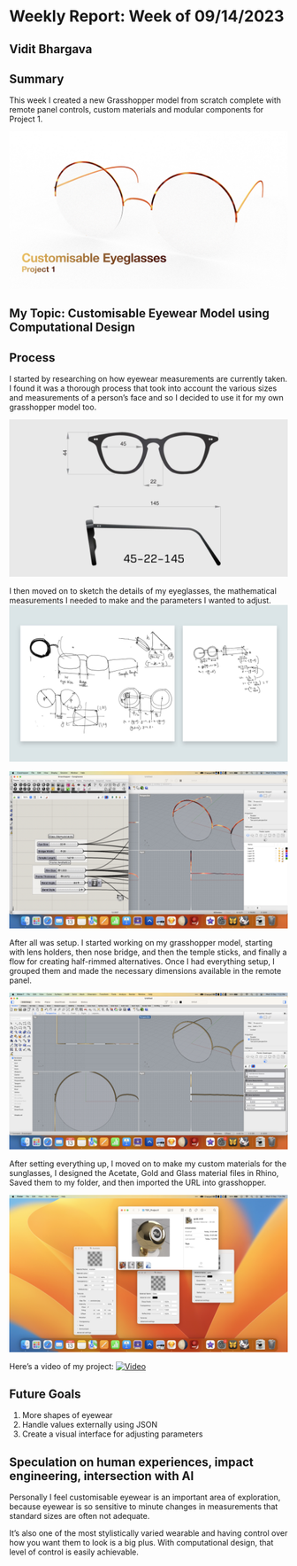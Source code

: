 # Weekly Report: Week of 09/14/2023
## Vidit Bhargava

## Summary

This week I created a new Grasshopper model from scratch complete with remote panel controls, custom materials and modular components for Project 1. 

![Header][header]

## My Topic: Customisable Eyewear Model using Computational Design

## Process
I started by researching on how eyewear measurements are currently taken. I found it was a thorough process that took into account the various sizes and measurements of a person’s face and so I decided to use it for my own grasshopper model too.


![Eye Dimensions][eyeSize]

I then moved on to sketch the details of my eyeglasses, the mathematical measurements I needed to make and the parameters I wanted to adjust.
![Sketch][sketches]

![Grasshopper 1][grasshopper1]

After all was setup. I started working on my grasshopper model, starting with lens holders, then nose bridge, and then the temple sticks, and finally a flow for creating half-rimmed alternatives. Once I had everything setup, I grouped them and made the necessary dimensions available in the remote panel.

![Grasshopper 2][grasshopper2]

After setting everything up, I moved on to make my custom materials for the sunglasses, I designed the Acetate, Gold and Glass material files in Rhino, Saved them to my folder, and then imported the URL into grasshopper. 

![Materials][materials]

Here’s a video of my project:
[![Video](https://img.youtube.com/vi/kLXWczYozy4/0.jpg)][video]


## Future Goals

1. More shapes of eyewear
2. Handle values externally using JSON
3. Create a visual interface for adjusting parameters

## Speculation on human experiences, impact engineering, intersection with AI

Personally I feel customisable eyewear is an important area of exploration, because eyewear is so sensitive to minute changes in measurements that standard sizes are often not adequate.

It’s also one of the most stylistically varied wearable and having control over how you want them to look is a big plus. With computational design, that level of control is easily achievable.




[eyeSize]: weekly-reports/img20230914/eyeSize.jpg
[grasshopper1]: weekly-reports/img20230914/grasshopper1.jpg
[grasshopper2]: weekly-reports/img20230914/grasshopper2.jpg
[header]: weekly-reports/img20230914/header.jpg
[materials]: weekly-reports/img20230914/materials.jpg
[sketches]: weekly-reports/img20230914/sketches.jpg

[video]: https://www.youtube.com/watch?v=kLXWczYozy4
